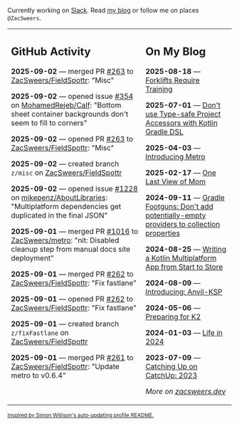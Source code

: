Currently working on [Slack](https://slack.com/). Read [my blog](https://zacsweers.dev/) or follow me on places `@ZacSweers`.

<table><tr><td valign="top" width="60%">

## GitHub Activity
<!-- githubActivity starts -->
**2025-09-02** — merged PR [#263](https://github.com/ZacSweers/FieldSpottr/pull/263) to [ZacSweers/FieldSpottr](https://github.com/ZacSweers/FieldSpottr): "Misc"

**2025-09-02** — opened issue [#354](https://github.com/MohamedRejeb/Calf/issues/354) on [MohamedRejeb/Calf](https://github.com/MohamedRejeb/Calf): "Bottom sheet container backgrounds don't seem to fill to corners"

**2025-09-02** — opened PR [#263](https://github.com/ZacSweers/FieldSpottr/pull/263) to [ZacSweers/FieldSpottr](https://github.com/ZacSweers/FieldSpottr): "Misc"

**2025-09-02** — created branch `z/misc` on [ZacSweers/FieldSpottr](https://github.com/ZacSweers/FieldSpottr)

**2025-09-02** — opened issue [#1228](https://github.com/mikepenz/AboutLibraries/issues/1228) on [mikepenz/AboutLibraries](https://github.com/mikepenz/AboutLibraries): "Multiplatform dependencies get duplicated in the final JSON"

**2025-09-01** — merged PR [#1016](https://github.com/ZacSweers/metro/pull/1016) to [ZacSweers/metro](https://github.com/ZacSweers/metro): "nit: Disabled cleanup step from manual docs site deployment"

**2025-09-01** — merged PR [#262](https://github.com/ZacSweers/FieldSpottr/pull/262) to [ZacSweers/FieldSpottr](https://github.com/ZacSweers/FieldSpottr): "Fix fastlane"

**2025-09-01** — opened PR [#262](https://github.com/ZacSweers/FieldSpottr/pull/262) to [ZacSweers/FieldSpottr](https://github.com/ZacSweers/FieldSpottr): "Fix fastlane"

**2025-09-01** — created branch `z/fixFastlane` on [ZacSweers/FieldSpottr](https://github.com/ZacSweers/FieldSpottr)

**2025-09-01** — merged PR [#261](https://github.com/ZacSweers/FieldSpottr/pull/261) to [ZacSweers/FieldSpottr](https://github.com/ZacSweers/FieldSpottr): "Update metro to v0.6.4"
<!-- githubActivity ends -->
</td><td valign="top" width="40%">

## On My Blog
<!-- blog starts -->
**2025-08-18** — [Forklifts Require Training](https://www.zacsweers.dev/forklifts-require-training/)

**2025-07-01** — [Don't use Type-safe Project Accessors with Kotlin Gradle DSL](https://www.zacsweers.dev/dont-use-type-safe-project-accessors-with-kotlin-gradle-dsl/)

**2025-04-03** — [Introducing Metro](https://www.zacsweers.dev/introducing-metro/)

**2025-02-17** — [One Last View of Mom](https://www.zacsweers.dev/one-last-view-of-mom/)

**2024-09-11** — [Gradle Footguns: Don't add potentially-empty providers to collection properties](https://www.zacsweers.dev/gradle-footgun-adding-empty-providers-to-collection-properties/)

**2024-08-25** — [Writing a Kotlin Multiplatform App from Start to Store](https://www.zacsweers.dev/writing-a-kotlin-multiplatform-app-from-start-to-store/)

**2024-08-09** — [Introducing: Anvil-KSP](https://www.zacsweers.dev/introducing-anvil-ksp/)

**2024-05-06** — [Preparing for K2](https://www.zacsweers.dev/preparing-for-k2/)

**2024-01-03** — [Life in 2024](https://www.zacsweers.dev/life-in-2024/)

**2023-07-09** — [Catching Up on CatchUp: 2023](https://www.zacsweers.dev/catching-up-on-catchup-2023/)
<!-- blog ends -->
_More on [zacsweers.dev](https://zacsweers.dev/)_
</td></tr></table>

<sub><a href="https://simonwillison.net/2020/Jul/10/self-updating-profile-readme/">Inspired by Simon Willison's auto-updating profile README.</a></sub>